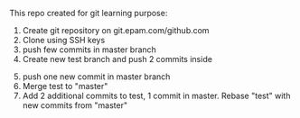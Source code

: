 
This repo created for git learning purpose:

1. Create git repository on git.epam.com/github.com
2. Clone using SSH keys
3. push few  commits in master branch
4. Create new test branch and push 2 commits inside
5) push one new commit in master branch
6) Merge test to "master"
7) Add 2 additional commits to test, 1 commit in master. Rebase "test" with new commits from "master"
